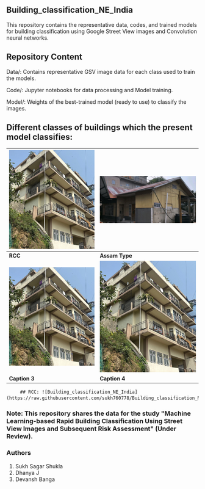 ## Building_classification_NE_India
This repository contains the representative data, codes, and trained models for building classification using Google Street View images and Convolution neural networks.

## Repository Content

Data/: Contains representative GSV image data for each class used to train the models.

Code/: Jupyter notebooks for data processing and Model training.

Model/: Weights of the best-trained model (ready to use) to classify the images.

## Different classes of buildings which the present model classifies:

| ![Image 1](https://raw.githubusercontent.com/sukh760778/Building_classification_NE_India/main/Data/RCC/103.jpg) | ![Image 2](https://raw.githubusercontent.com/sukh760778/Building_classification_NE_India/main/Data/Assam_Type/121.jpg) |
|--------------------------------|--------------------------------|
| **RCC**                 | **Assam Type**                 |
| ![Image 3](https://raw.githubusercontent.com/sukh760778/Building_classification_NE_India/main/Data/RCC/103.jpg) | ![Image 4](https://raw.githubusercontent.com/sukh760778/Building_classification_NE_India/main/Data/RCC/103.jpg) |
| **Caption 3**                 | **Caption 4**                 |



         ## RCC: ![Building_classification_NE_India](https://raw.githubusercontent.com/sukh760778/Building_classification_NE_India/main/Data/RCC/103.jpg) 

### Note: This repository shares the data for the study "Machine Learning-based Rapid Building Classification Using Street View Images and Subsequent Risk Assessment" (Under Review).

### Authors
1. Sukh Sagar Shukla
2. Dhanya J
3. Devansh Banga
